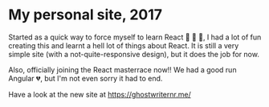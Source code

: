 # My personal site, 2017

Started as a quick way to force myself to learn React :dizzy: :dizzy: :dizzy:, I had a lot of fun creating this and learnt a hell lot of things about React. It is still a very simple site (with a not-quite-responsive design), but it does the job for now. 

Also, officially joining the React masterrace now!! We had a good run Angular :broken_heart:, but I'm not even sorry it had to end.

Have a look at the new site at https://ghostwriternr.me/
